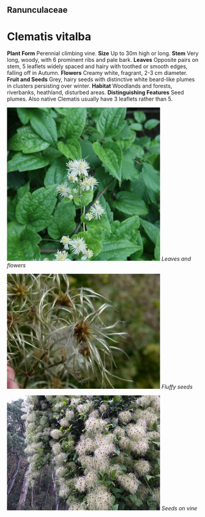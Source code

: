 ## Ranunculaceae
# Clematis vitalba
 **Plant Form** Perennial climbing vine. **Size** Up to 30m high or long. **Stem** Very long, woody, with 6 prominent ribs and pale bark. **Leaves** Opposite pairs on stem, 5 leaflets widely spaced and hairy with toothed or smooth edges, falling off in Autumn. **Flowers** Creamy white, fragrant, 2-3 cm diameter. **Fruit and Seeds** Grey, hairy seeds with distinctive white beard-like plumes in clusters persisting over winter. **Habitat** Woodlands and forests, riverbanks, heathland, disturbed areas. **Distinguishing Features** Seed plumes. Also native Clematis usually have 3 leaflets rather than 5.


![Leaves and flowers](103618_IMG_8192.jpg)
 *Leaves and flowers* 

![Fluffy seeds](18950_Clematis-vitalba16.jpg)
 *Fluffy seeds* 

![Seeds on vine](12429_20160325_093243.jpg)
 *Seeds on vine* 

